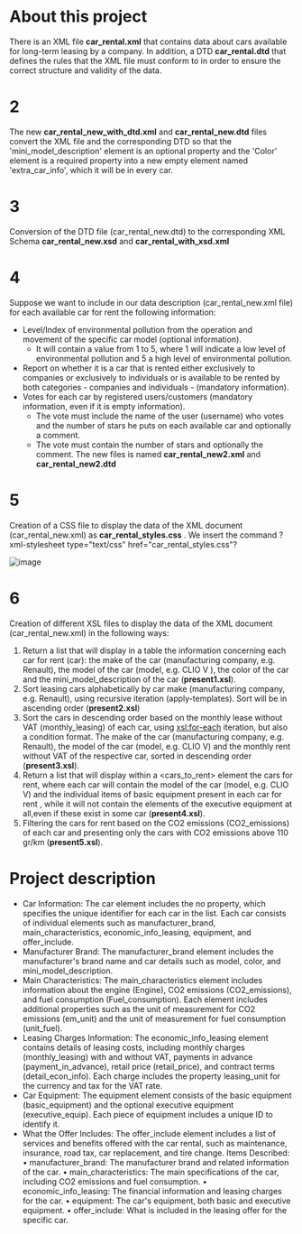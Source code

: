 # About this project
There is an XML file **car_rental.xml** that contains data about cars available for long-term leasing by a company. In addition, a DTD **car_rental.dtd** that defines the rules that the XML file must conform to in order to ensure the correct structure and validity of the data.

# 2
The new **car_rental_new_with_dtd.xml** and **car_rental_new.dtd** files convert the XML file and the corresponding DTD so that the 'mini_model_description' element is an optional property and the 'Color' element is a required property into a new empty element named 'extra_car_info', which it will be in every car.

# 3
Conversion of the DTD file (car_rental_new.dtd) to the corresponding XML Schema **car_rental_new.xsd** and **car_rental_with_xsd.xml**

# 4
Suppose we want to include in our data description (car_rental_new.xml file) for each available car for rent the following information: 
- Level/Index of environmental pollution from the operation and movement of the specific car model (optional information). 
  *  It will contain a value from 1 to 5, where 1 will indicate a low level of environmental pollution and 5 a high level of environmental pollution.
- Report on whether it is a car that is rented either exclusively to companies or exclusively to individuals or is available to be rented by both categories - companies and individuals - (mandatory information).
- Votes for each car by registered users/customers (mandatory information, even if it is empty information). 
  *  The vote must include the name of the user (username) who votes and the number of stars he puts on each available car and optionally a comment.
  *  The vote must contain the number of stars and optionally the comment. 
The new files is named **car_rental_new2.xml** and **car_rental_new2.dtd**

# 5
Creation of a CSS file to display the data of the XML document (car_rental_new.xml) as **car_rental_styles.css** .
We insert the command ?xml-stylesheet type="text/css" href="car_rental_styles.css"?

![image](https://github.com/user-attachments/assets/c296ff96-2532-4182-a376-3f94abb17d1e)


# 6
Creation of different XSL files to display the data of the XML document (car_rental_new.xml) in the following ways:
1. Return a list that will display in a table the information concerning each car for rent (car): the make of the car (manufacturing company, e.g. Renault), the model of the car (model, e.g. CLIO V ), the color of the car and the mini_model_description of the car (**present1.xsl**).
2. Sort leasing cars alphabetically by car make (manufacturing company, e.g. Renault), using recursive iteration (apply-templates). Sort will be in ascending order (**present2.xsl**)
3. Sort the cars in descending order based on the monthly lease without VAT (monthly_leasing) of each car, using <xsl:for-each> iteration, but also a condition format. The make of the car (manufacturing company, e.g. Renault), the model of the car (model, e.g.
CLIO V) and the monthly rent without VAT of the respective car, sorted in descending order (**present3.xsl**).
4. Return a list that will display within a <cars_to_rent> element the cars for rent, where each car will contain the model of the car (model, e.g. CLIO V) and the individual items of basic equipment present in each car for rent , while it will not contain the elements of the executive equipment at all,even if these exist in some car (**present4.xsl**).
5. Filtering the cars for rent based on the CO2 emissions (CO2_emissions) of each car and presenting only the cars with CO2 emissions above 110 gr/km (**present5.xsl**).

# Project description
- Car Information: The car element includes the no property, which specifies the unique identifier for each car in the list. Each car consists of individual elements such as manufacturer_brand, main_characteristics, economic_info_leasing, equipment, and offer_include.
- Manufacturer Brand: The manufacturer_brand element includes the manufacturer's brand name and car details such as model, color, and mini_model_description.
- Main Characteristics: The main_characteristics element includes information about the engine (Engine), CO2 emissions (CO2_emissions),
and fuel consumption (Fuel_consumption). Each element includes additional properties such as the unit of measurement for CO2 emissions (em_unit) and the unit of measurement for fuel consumption (unit_fuel).
- Leasing Charges Information: The economic_info_leasing element contains details of leasing costs,
including monthly charges (monthly_leasing) with and without VAT, payments in advance (payment_in_advance), retail price (retail_price), and contract terms (detail_econ_info). Each charge includes the property leasing_unit for the currency and tax for the VAT rate.
- Car Equipment: The equipment element consists of the basic equipment (basic_equipment) and the optional executive equipment (executive_equip). Each piece of equipment includes a unique ID to identify it.
- What the Offer Includes: The offer_include element includes a list of services and benefits offered with the car rental, such as maintenance, insurance, road tax, car replacement, and tire change.
Items Described:
• manufacturer_brand: The manufacturer brand and related information of the car.
• main_characteristics: The main specifications of the car, including CO2 emissions and fuel consumption.
• economic_info_leasing: The financial information and leasing charges for the car.
• equipment: The car's equipment, both basic and executive equipment.
• offer_include: What is included in the leasing offer for the specific car.
   
